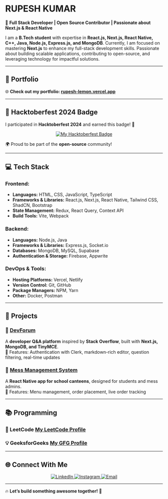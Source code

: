 # RUPESH KUMAR  

🚀 **Full Stack Developer | Open Source Contributor | Passionate about Next.js & React Native**  

I am a **B.Tech student** with expertise in **React.js, Next.js, React Native, C++, Java, Node.js, Express.js, and MongoDB**. Currently, I am focused on mastering **Next.js** to enhance my full-stack development skills. Passionate about building scalable applications, contributing to open-source, and leveraging technology for impactful solutions.  

---

## 🎯 Portfolio  

🌐 **Check out my portfolio: [rupesh-lemon.vercel.app](https://rupesh-lemon.vercel.app/)**    

---

## 🎃 Hacktoberfest 2024 Badge  

I participated in **Hacktoberfest 2024** and earned this badge! 🏅  

<p align="center">
  <a href="https://www.holopin.io/@rupeshdev30#badges">
    <img src="https://holopin.me/rupeshdev30" alt="My Hacktoberfest Badge">
  </a>
</p>

🌍 Proud to be part of the **open-source** community!  

---

## 💻 Tech Stack  

### **Frontend:**  
- **Languages:** HTML, CSS, JavaScript, TypeScript  
- **Frameworks & Libraries:** React.js, Next.js, React Native, Tailwind CSS, ShadCN, Bootstrap  
- **State Management:** Redux, React Query, Context API  
- **Build Tools:** Vite, Webpack  

### **Backend:**  
- **Languages:** Node.js, Java  
- **Frameworks & Libraries:** Express.js, Socket.io  
- **Databases:** MongoDB, MySQL, Supabase  
- **Authentication & Storage:** Firebase, Appwrite  

### **DevOps & Tools:**  
- **Hosting Platforms:** Vercel, Netlify  
- **Version Control:** Git, GitHub  
- **Package Managers:** NPM, Yarn  
- **Other:** Docker, Postman  

---

## 🚀 Projects  

### 📌 [DevForum](https://github.com/rupesh-dev30/DevForum)
A **developer Q&A platform** inspired by **Stack Overflow**, built with **Next.js, MongoDB, and TinyMCE**.  
🔹 Features: Authentication with Clerk, markdown-rich editor, question filtering, real-time updates  

### 📌 [Mess Management System](https://github.com/rupesh-dev30/Mess-Management)  
A **React Native app for school canteens**, designed for students and mess admins.  
🔹 Features: Menu management, order placement, live order tracking  

---

## 📚 Programming  

### 🚀 LeetCode  **[My LeetCode Profile](https://leetcode.com/rupesh30/)**  

### 💡 GeeksforGeeks  **[My GFG Profile](https://auth.geeksforgeeks.org/user/rupesh__kumar/)**  

---

## 🌐 Connect With Me  

<p align="center">
  <a href="https://linkedin.com/in/rupeshkumar30">
    <img src="https://img.shields.io/badge/LinkedIn-%230077B5.svg?style=for-the-badge&logo=linkedin&logoColor=white" alt="LinkedIn">
  </a>
  <a href="https://instagram.com/ig_rupesh30">
    <img src="https://img.shields.io/badge/Instagram-%23E4405F.svg?style=for-the-badge&logo=Instagram&logoColor=white" alt="Instagram">
  </a>
  <a href="mailto:cgcrupesh@gmail.com">
    <img src="https://img.shields.io/badge/Email-D14836?style=for-the-badge&logo=gmail&logoColor=white" alt="Email">
  </a>
</p>

---

🔥 **Let’s build something awesome together!** 🚀  
